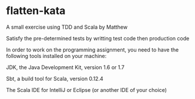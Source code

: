 flatten-kata
============

A small exercise using TDD and Scala by Matthew

Satisfy the pre-determined tests by writting test code then production code

In order to work on the programming assignment, you need to have the following tools installed on your machine:

JDK, the Java Development Kit, version 1.6 or 1.7

Sbt, a build tool for Scala, version 0.12.4

The Scala IDE for IntelliJ or Eclipse (or another IDE of your choice)
